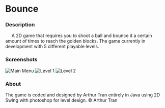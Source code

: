 # Bounce
### Description
&nbsp; &nbsp; &nbsp;A 2D game that requires you to shoot a ball and bounce it a certain amount of times to reach the golden blocks. The game currently in development with 5 different playable levels.

### Screenshots
![Main Menu](https://github.com/atran06/Bounce2/blob/master/Game%20Images/Menu.PNG)
![Level 1](https://github.com/atran06/Bounce2/blob/master/Game%20Images/Level%201.PNG)
![Level 2](https://github.com/atran06/Bounce2/blob/master/Game%20Images/Level%203.PNG)

### About
The game is coded and designed by Arthur Tran entirely in Java using 2D Swing with photoshop for level design.
© Arthur Tran
